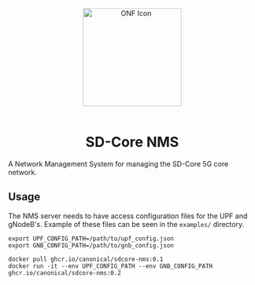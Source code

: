 <div align="center">
  <img src="./onf-icon.svg" alt="ONF Icon" width="200" height="200">
</div>
<br/>
<div align="center">
  <h1>SD-Core NMS</h1>
</div>

A Network Management System for managing the SD-Core 5G core network.

## Usage

The NMS server needs to have access configuration files for the UPF and gNodeB's. Example of these files can be seen in the `examples/` directory.

```console
export UPF_CONFIG_PATH=/path/to/upf_config.json
export GNB_CONFIG_PATH=/path/to/gnb_config.json

docker pull ghcr.io/canonical/sdcore-nms:0.1
docker run -it --env UPF_CONFIG_PATH --env GNB_CONFIG_PATH ghcr.io/canonical/sdcore-nms:0.2
```
